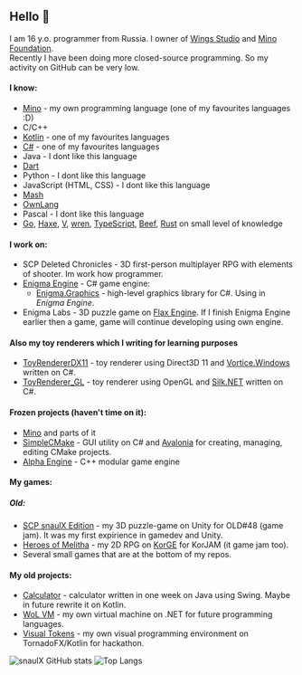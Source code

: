 ## Hello 👋

I am 16 y.o. programmer from Russia. I owner of [Wings Studio](https://github.com/wings-studio) and [Mino Foundation](https://github.com/mino-lang).  
Recently I have been doing more closed-source programming. So my activity on GitHub can be very low.

#### I know:
* [Mino](https://github.com/mino-lang/Mino) - my own programming language (one of my favourites languages :D)
* C/C++
* [Kotlin](https://github.com/JetBrains/kotlin) - one of my favourites languages
* [C#](https://github.com/dotnet/csharplang) - one of my favourites languages
* Java - I dont like this language
* [Dart](https://github.com/dart-lang/sdk)
* Python - I dont like this language
* JavaScript (HTML, CSS) - I dont like this language
* [Mash](https://github.com/RoPi0n/mash-lang)
* [OwnLang](https://github.com/aNNiMON/Own-Programming-Language-Tutorial)
* Pascal - I dont like this language
* [Go](https://github.com/golang/go), [Haxe](https://github.com/HaxeFoundation/haxe), [V](https://github.com/vlang/v), [wren](https://github.com/wren-lang/wren), [TypeScript](https://github.com/microsoft/TypeScript), [Beef](https://github.com/beefytech/Beef), [Rust](https://github.com/rust-lang/rust) on small level of knowledge

#### I work on:
* SCP Deleted Chronicles - 3D first-person multiplayer RPG with elements of shooter. Im work how programmer.
* [Enigma Engine](https://github.com/wings-studio/Enigma_Engine) - C# game engine:
	* [Enigma.Graphics](https://github.com/wings-studio/Enigma.Graphics) - high-level graphics library for C#. Using in *Enigma Engine*.
* Enigma Labs - 3D puzzle game on [Flax Engine](https://github.com/FlaxEngine/FlaxEngine). If I finish Enigma Engine earlier then a game, game will continue developing using own engine.
#### Also my toy renderers which I writing for learning purposes
* [ToyRendererDX11](https://github.com/snaulX/ToyRendererDX11) - toy renderer using Direct3D 11 and [Vortice.Windows](https://github.com/amerkoleci/Vortice.Windows) written on C#.
* [ToyRenderer_GL](https://github.com/snaulX/ToyRenderer_GL) - toy renderer using OpenGL and [Silk.NET](https://github.com/dotnet/Silk.NET) written on C#.

#### Frozen projects (haven't time on it):
* [Mino](https://github.com/mino-lang/Mino) and parts of it
* [SimpleCMake](https://github.com/snaulX/SimpleCMake) - GUI utility on C# and [Avalonia](https://github.com/AvaloniaUI/Avalonia) for creating, managing, editing CMake projects.
* [Alpha Engine](https://github.com/wings-studio/Alpha_Engine) - C++ modular game engine 

#### My games:  
##### Old:
* [SCP snaulX Edition](https://github.com/snaulX/scp-snaulx-edition) - my 3D puzzle-game on Unity for OLD#48 (game jam). It was my first expirience in gamedev and Unity.
* [Heroes of Melitha](https://github.com/snaulX/Heroes-of-Melitha) - my 2D RPG on [KorGE](https://github.com/korlibs/korge) for KorJAM (it game jam too).
* Several small games that are at the bottom of my repos.  
 
#### My old projects:
* [Calculator](https://github.com/snaulX/Calculator) - calculator written in one week on Java using Swing. Maybe in future rewrite it on Kotlin.
* [WoL VM](https://github.com/snaulX/virtual-machine-dotnet) - my own virtual machine on .NET for future programming languages.
* [Visual Tokens](https://github.com/snaulX/visual-tokens) - my own visual programming environment on TornadoFX/Kotlin for hackathon.

![snaulX GitHub stats](https://github-readme-stats.vercel.app/api/?username=snaulX&show_icons=true&title_color=fff&icon_color=79ff97&text_color=9f9f9f&bg_color=151515)
![Top Langs](https://github-readme-stats.vercel.app/api/top-langs/?username=snaulX&show_icons=true&title_color=fff&icon_color=79ff97&text_color=9f9f9f&bg_color=151515)

